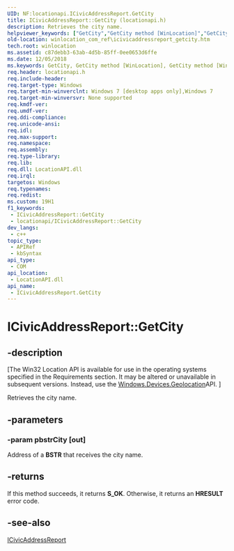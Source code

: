 ```yaml
---
UID: NF:locationapi.ICivicAddressReport.GetCity
title: ICivicAddressReport::GetCity (locationapi.h)
description: Retrieves the city name.
helpviewer_keywords: ["GetCity","GetCity method [WinLocation]","GetCity method [WinLocation]","ICivicAddressReport interface","ICivicAddressReport interface [WinLocation]","GetCity method","ICivicAddressReport.GetCity","ICivicAddressReport::GetCity","WinLocation_COM_Ref.icivicaddressreport_getcity","locationapi/ICivicAddressReport::GetCity"]
old-location: winlocation_com_ref\icivicaddressreport_getcity.htm
tech.root: winlocation
ms.assetid: c87debb3-63ab-4d5b-85ff-0ee0653d6ffe
ms.date: 12/05/2018
ms.keywords: GetCity, GetCity method [WinLocation], GetCity method [WinLocation],ICivicAddressReport interface, ICivicAddressReport interface [WinLocation],GetCity method, ICivicAddressReport.GetCity, ICivicAddressReport::GetCity, WinLocation_COM_Ref.icivicaddressreport_getcity, locationapi/ICivicAddressReport::GetCity
req.header: locationapi.h
req.include-header: 
req.target-type: Windows
req.target-min-winverclnt: Windows 7 [desktop apps only],Windows 7
req.target-min-winversvr: None supported
req.kmdf-ver: 
req.umdf-ver: 
req.ddi-compliance: 
req.unicode-ansi: 
req.idl: 
req.max-support: 
req.namespace: 
req.assembly: 
req.type-library: 
req.lib: 
req.dll: LocationAPI.dll
req.irql: 
targetos: Windows
req.typenames: 
req.redist: 
ms.custom: 19H1
f1_keywords:
 - ICivicAddressReport::GetCity
 - locationapi/ICivicAddressReport::GetCity
dev_langs:
 - c++
topic_type:
 - APIRef
 - kbSyntax
api_type:
 - COM
api_location:
 - LocationAPI.dll
api_name:
 - ICivicAddressReport.GetCity
---
```


# ICivicAddressReport::GetCity


## -description

<p class="CCE_Message">[The Win32 Location API is available for use in the operating systems specified in the Requirements section. It may be altered or unavailable in subsequent versions. Instead, use the <a href="/uwp/api/windows.devices.geolocation">Windows.Devices.Geolocation</a>API.
]

Retrieves the city name.

## -parameters

### -param pbstrCity [out]

Address of a <b>BSTR</b> that receives the city name.

## -returns

If this method succeeds, it returns <b>S_OK</b>. Otherwise, it returns an <b>HRESULT</b> error code.

## -see-also

<a href="/windows/desktop/api/locationapi/nn-locationapi-icivicaddressreport">ICivicAddressReport</a>